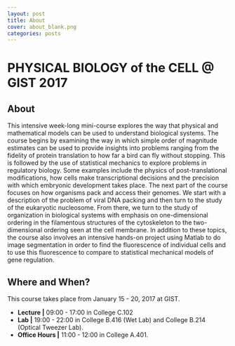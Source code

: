 ```yaml
---
layout: post
title: About
cover: about_blank.png
categories: posts
---
```

# PHYSICAL BIOLOGY of the CELL @ GIST 2017

## About
This intensive week-long mini-course explores the way that physical and
mathematical models can be used to understand biological systems. The course
begins by examining the way in which simple order of magnitude estimates can be
used to provide insights into problems ranging from the fidelity of protein
translation to how far a bird can fly without stopping. This is followed by the
use of statistical mechanics to explore problems in regulatory biology. Some
examples include the physics of post-translational modifications, how cells
make transcriptional decisions and the precision with which embryonic
development takes place. The next part of the course focuses on how organisms
pack and access their genomes. We start with a description of the problem of
viral DNA packing and then turn to the study of the eukaryotic nucleosome. From
there, we turn to the study of organization in biological systems with emphasis
on one-dimensional ordering in the filamentous structures of the cytoskeleton
to the two-dimensional ordering seen at the cell membrane. In addition to these
topics, the course also involves an intensive hands-on project using Matlab to
do image segmentation in order to find the fluorescence of individual cells and
to use this fluorescence to compare to statistical mechanical models of gene
regulation.


## Where and When?
This course takes place from January 15 - 20, 2017 at GIST.

* **Lecture |** 09:00 - 17:00 in College C.102
* **Lab |** 19:00 - 22:00 in College B.416 (Wet Lab) and College B.214 (Optical Tweezer Lab).
* **Office Hours |** 11:00 - 12:00 in College A.401.
